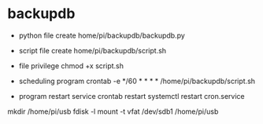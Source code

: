 # backupdb

- python file create
home/pi/backupdb/backupdb.py

- script file create
home/pi/backupdb/script.sh
- file privilege
chmod +x script.sh

- scheduling program
crontab -e
*/60 * * * * /home/pi/backupdb/script.sh
- program restart
service crontab restart
systemctl restart cron.service

mkdir /home/pi/usb
fdisk -l
mount -t vfat /dev/sdb1 /home/pi/usb
